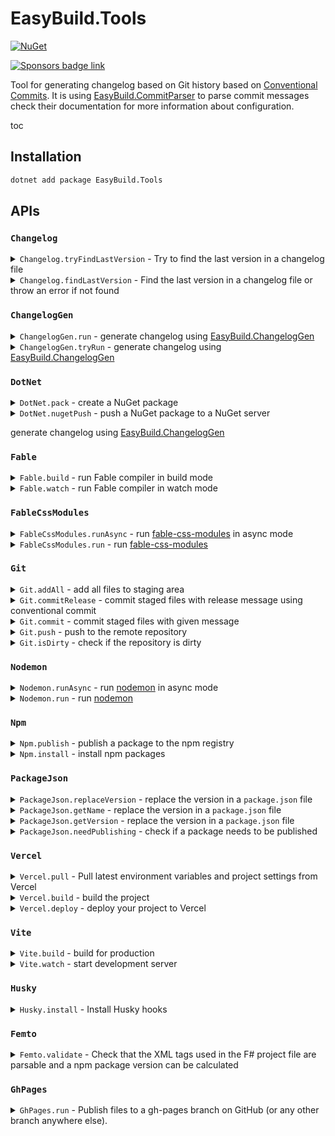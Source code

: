 # EasyBuild.Tools

[![NuGet](https://img.shields.io/nuget/v/EasyBuild.Tools.svg)](https://www.nuget.org/packages/EasyBuild.Tools)

[![Sponsors badge link](https://img.shields.io/badge/Sponsors_this_project-EA4AAA?style=for-the-badge)](https://mangelmaxime.github.io/sponsors/)

Tool for generating changelog based on Git history based on [Conventional Commits](https://www.conventionalcommits.org/en/v1.0.0/). It is using [EasyBuild.CommitParser](https://github.com/easybuild-org/EasyBuild.CommitParser) to parse commit messages check their documentation for more information about configuration.

toc

## Installation

```bash
dotnet add package EasyBuild.Tools
```

## APIs

### `Changelog`

<details>
<summary>
<code>Changelog.tryFindLastVersion</code>
- Try to find the last version in a changelog file
</summary>

snippet: Changelog.tryFindLastVersion

</details>

<details>
<summary>
<code>Changelog.findLastVersion</code>
- Find the last version in a changelog file or throw an error if not found
</summary>

snippet: Changelog.findLastVersion

</details>

### `ChangelogGen`

<details>
<summary>
<code>ChangelogGen.run</code>
- generate changelog using <a href="https://github.com/easybuild-org/EasyBuild.ChangelogGen">EasyBuild.ChangelogGen</a>
</summary>

snippet: ChangelogGen.run

**Example**

```fs
open EasyBuild.Tools.ChangelogGen

let newVersion = ChangelogGen.run "CHANGELOG.md"
```

</details>

<details>
<summary>
<code>ChangelogGen.tryRun</code>
- generate changelog using <a href="https://github.com/easybuild-org/EasyBuild.ChangelogGen">EasyBuild.ChangelogGen</a>
</summary>

snippet: ChangelogGen.tryRun

**Example**

```fs
open EasyBuild.Tools.ChangelogGen

match ChangelogGen.tryRun "CHANGELOG.md" with
| ChangelogGenResult.NoVersionBump ->
    printfn "Nothing to deploy"
| ChangelogGenResult.Error error ->
    failwithf "Error while generating changelog:\n%s" error
| ChangelogGenResult.NewVersion newVersion ->
    // Continue release process
```

</details>

### `DotNet`

<details>
<summary>
<code>DotNet.pack</code>
- create a NuGet package
</summary>

snippet: DotNet.pack

**Example**

```fs
open EasyBuild.Tools.DotNet

let nupkgFile = DotNet.pack()
```

</details>

<details>
<summary>
<code>DotNet.nugetPush</code>
- push a NuGet package to a NuGet server
</summary>

snippet: DotNet.nugetPush

If `apiKey` is not provided, `NUGET_KEY` environment variable will be used.

If `symbolApiKey` is not provided, `NUGET_SYMBOL_KEY` environment variable will be used.

</details>

generate changelog using <a href="https://github.com/easybuild-org/EasyBuild.ChangelogGen">EasyBuild.ChangelogGen</a>

### `Fable`

<details>
<summary>
<code>Fable.build</code>
- run Fable compiler in build mode
</summary>

snippet: Fable.build

</details>

<details>
<summary>
<code>Fable.watch</code>
- run Fable compiler in watch mode
</summary>

snippet: Fable.watch

</details>

### `FableCssModules`

<details>
<summary>
<code>FableCssModules.runAsync</code>
- run <a href="https://www.npmjs.com/package/fable-css-modules">fable-css-modules</a> in async mode
</summary>

snippet: FableCssModules.runAsync

</details>

<details>
<summary>
<code>FableCssModules.run</code>
- run <a href="https://www.npmjs.com/package/fable-css-modules">fable-css-modules</a>
</summary>

snippet: FableCssModules.run

</details>

### `Git`

<details>
<summary>
<code>Git.addAll</code>
- add all files to staging area
</summary>

snippet: Git.addAll

</details>

<details>
<summary>
<code>Git.commitRelease</code>
- commit staged files with release message using conventional commit
</summary>

snippet: Git.commitRelease

</details>

<details>
<summary>
<code>Git.commit</code>
- commit staged files with given message
</summary>

snippet: Git.commit

</details>

<details>
<summary>
<code>Git.push</code>
- push to the remote repository
</summary>

snippet: Git.push

</details>

<details>
<summary>
<code>Git.isDirty</code>
- check if the repository is dirty
</summary>

snippet: Git.push

</details>

### `Nodemon`

<details>
<summary>
<code>Nodemon.runAsync</code>
- run <a href="https://www.npmjs.com/package/nodemon">nodemon</a> in async mode
</summary>

snippet: Nodemon.runAsync

</details>

<details>
<summary>
<code>Nodemon.run</code>
- run <a href="https://www.npmjs.com/package/nodemon">nodemon</a>
</summary>

snippet: Nodemon.run

</details>

### `Npm`

<details>
<summary>
<code>Npm.publish</code>
- publish a package to the npm registry
</summary>

snippet: Npm.publish

</details>

<details>
<summary>
<code>Npm.install</code>
- install npm packages
</summary>

snippet: Npm.install

</details>

### `PackageJson`

<details>
<summary>
<code>PackageJson.replaceVersion</code>
- replace the version in a <code>package.json</code> file
</summary>

snippet: PackageJson.replaceVersion

**Example**

```fs
open EasyBuild.Tools.PackageJson

let packageJsonFile = FileInfo "package.json"
PackageJson.replaceVersion packageJsonFile "1.0.0"
```

</details>

<details>
<summary>
<code>PackageJson.getName</code>
- replace the version in a <code>package.json</code> file
</summary>

snippet: PackageJson.getName

**Example**

```fs
open EasyBuild.Tools.PackageJson

let packageJsonFile = FileInfo "package.json"
let packageName = PackageJson.getName packageJsonFile
```

</details>

<details>
<summary>
<code>PackageJson.getVersion</code>
- replace the version in a <code>package.json</code> file
</summary>

snippet: PackageJson.getVersion

**Example**

```fs
open EasyBuild.Tools.PackageJson

let packageJsonFile = FileInfo "package.json"
let packageVersion = PackageJson.getVersion packageJsonFile
```

</details>

<details>
<summary>
<code>PackageJson.needPublishing</code>
- check if a package needs to be published
</summary>

snippet: PackageJson.needPublishing

**Example**

```fs
open EasyBuild.Tools.PackageJson

let packageJsonFile = FileInfo "package.json"

if PackageJson.needPublishing packageJsonFile then
    // Do something
```

</details>

### `Vercel`

<details>
<summary>
<code>Vercel.pull</code>
- Pull latest environment variables and project settings from Vercel
</summary>

snippet: Vercel.pull

</details>

<details>
<summary>
<code>Vercel.build</code>
- build the project
</summary>

snippet: Vercel.build

</details>

<details>
<summary>
<code>Vercel.deploy</code>
- deploy your project to Vercel
</summary>

snippet: Vercel.deploy

</details>

### `Vite`

<details>
<summary>
<code>Vite.build</code>
- build for production
</summary>

snippet: Vite.build

</details>

<details>
<summary>
<code>Vite.watch</code>
- start development server
</summary>

snippet: Vite.watch

</details>

### `Husky`

<details>
<summary>
<code>Husky.install</code>
- Install Husky hooks
</summary>

snippet: Husky.install

</details>

### `Femto`

<details>
<summary>
<code>Femto.validate</code>
- Check that the XML tags used in the F# project file are parsable and a npm package version can be calculated
</summary>

snippet: Femto.validate

</details>

### `GhPages`

<details>
<summary>
<code>GhPages.run</code>
- Publish files to a gh-pages branch on GitHub (or any other branch anywhere else).
</summary>

snippet: GhPages.run

</details>
